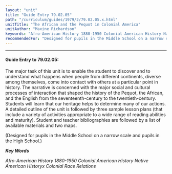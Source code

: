 ```yaml
---
layout: "unit"
title: "Guide Entry 79.02.05"
path: "/curriculum/guides/1979/2/79.02.05.x.html"
unitTitle: "The African and the Pequot in Colonial America"
unitAuthor: "Maxine Richardson"
keywords: "Afro-American History 1880-1950 Colonial American History Native American Historyx Colonial Race Relations"
recommendedFor: "Designed for pupils in the Middle School on a narrow scale and pupils in the High School."
---
```

<body>
<hr/>
 <h4>
  Guide Entry to 79.02.05:
 </h4>
 The major task of this unit is to enable the student to discover and to understand what happens when people from different continents, diverse among themselves, come into contact with others at a particular point in history.  The narrative is concerned with the major social and cultural processes of interaction that shaped the history of the Pequot, the African, and the English from the seventeenth-century to the twentieth-century.  Students will learn that our heritage helps to determine many of our actions.  A detailed outline of the unit is followed by three sample lesson plans (that include a variety of activities appropriate to a wide range of reading abilities and maturity).  Student and teacher bibliographies are followed by a list of available materials and two maps.
 <p>
  (Designed for pupils in the Middle School on a narrow scale and pupils in the High School.)
 </p>
<p>
  <b>
   <i>
    Key Words
   </i>
  </b>
  <br/>
 </p>
 <p>
  <i>
   Afro-American History 1880-1950 Colonial American History Native American Historyx Colonial Race Relations
  </i>
 </p>

</body>